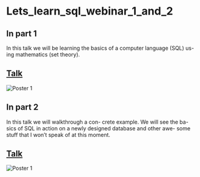 # Lets_learn_sql_webinar_1_and_2
## In part 1
In this talk we will be learning the basics of a computer language (SQL) us- ing mathematics (set theory).
## [Talk](https://pages.github.com/)
![Poster 1](https://octodex.github.com/images/yaktocat.png)
## In part 2
In this talk we will walkthrough a con- crete example. We will see the ba- sics of SQL in action on a newly designed database and other awe- some stuff that I won’t speak of at this moment.
## [Talk](https://pages.github.com/)
![Poster 1](https://octodex.github.com/images/yaktocat.png)
